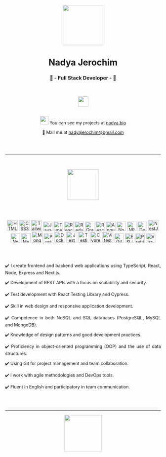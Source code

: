 <div class="text" align="center">
      <img src="https://github.com/ny4ndya/ny4ndya/blob/main/user.png" width="130px">
      <h1>Nadya Jerochim</h1>
      <h3>💎 - Full Stack Developer - 💎</h3>
      <br></br>
      <a href="https://www.linkedin.com/in/nadiajerochim/"><img src="https://img.shields.io/badge/LinkedIn-0077B5?style=for-the-badge&logo=linkedin&logoColor=white" height="33px"/></a>
      <br></br>
      <p align="center"><img src="https://user-images.githubusercontent.com/5679180/79618120-0daffb80-80be-11ea-819e-d2b0fa904d07.gif" width="27px">  You can see my projects at <a href="https://nadya.bio/">nadya.bio</a></p>
      <p align="center">📩  Mail me at <a href="mailto:nadyajerochim@gmail.com">nadyajerochim@gmail.com</a></p>
      <br></br>
      <hr>
      <br></br>
      <img src="https://github.com/ny4ndya/ny4ndya/blob/main/pc.svg" width="100px">
      <br></br>
      <br></br>
      <p align="center">
      <a href="https://www.w3.org/TR/html5/" title="HTML5"><img src="https://github.com/tomchen/stack-icons/blob/master/logos/html-5.svg" alt="HTML5" height="35px"></a>
      <a href="https://www.w3.org/TR/CSS/" title="CSS3"><img src="https://github.com/tomchen/stack-icons/blob/master/logos/css-3.svg" alt="CSS3" height="35px"></a>
      <a href="https://tailwindcss.com/" title="Tailwind"><img src="https://github.com/tomchen/stack-icons/blob/master/logos/tailwind.svg" alt="Tailwind" height="35px"></a>
      <a href="https://developer.mozilla.org/en-US/docs/Web/JavaScript" title="JavaScript"><img src="https://github.com/tomchen/stack-icons/blob/master/logos/javascript.svg" alt="JavaScript" height="30px"></a>
      <a href="https://www.typescriptlang.org/" title="Typescript"><img src="https://github.com/tomchen/stack-icons/blob/master/logos/typescript-icon.svg" alt="Typescript" height="30px"></a>
      <a href="https://reactjs.org/" title="React"><img src="https://github.com/tomchen/stack-icons/blob/master/logos/react.svg" alt="React" height="30px"></a>
      <a href="https://www.reduxjs.org/" title="Redux"><img src="https://github.com/tomchen/stack-icons/blob/master/logos/redux.svg" alt="Redux" height="30px"></a>
      <a href="https://www.graphql.org/" title="GraphQL"><img src="https://github.com/tomchen/stack-icons/blob/master/logos/graphql.svg" alt="GraphQL" height="30px"></a>
      <a href="https://www.reactnative.dev/" title="React Native"><img src="https://github.com/tomchen/stack-icons/blob/master/logos/reactnative.svg" alt="React Native" height="30px"></a>
      <a href="https://www.angular.io/" title="Angular"><img src="https://github.com/tomchen/stack-icons/blob/master/logos/angular.svg" alt="Angular" height="30px"></a>
      <a href="https://nodejs.org/" title="Node.js"><img src="https://github.com/tomchen/stack-icons/blob/master/logos/nodejs-icon.svg" alt="Node.js" height="30px"></a>
      <a href="https://www.npmjs.com/" title="NPM"><img src="https://github.com/tomchen/stack-icons/blob/master/logos/npm.svg" alt="NPM" height="30px"></a>
      <a href="https://deno.com/" title="Deno"><img src="https://github.com/tomchen/stack-icons/blob/master/logos/deno.svg" alt="Deno" height="30px"></a>
      <a href="https://nestjs.com/" title="NestJS"><img src="https://github.com/tomchen/stack-icons/blob/master/logos/nestjs.svg" alt="NestJS" height="35px"></a>
      <a href="https://nodejs.org/" title="Next.js"><img src="https://github.com/tomchen/stack-icons/blob/master/logos/nextjs.svg" alt="Next.js" height="30px"></a>
      <a href="https://dev.mysql.com/" title="MySQL"><img src="https://github.com/tomchen/stack-icons/blob/master/logos/mysql.svg" alt="MySQL" height="30px"></a>
      <a href="https://www.mongodb.org/" title="MongoDB"><img src="https://cdn.iconscout.com/icon/free/png-512/free-mongodb-4-1175139.png?f=webp&w=256" alt="MongoDB" height="35px"</a>
      <a href="https://www.postgresql.org/" title="PostgreSQL"><img src="https://github.com/tomchen/stack-icons/blob/master/logos/postgresql.svg" alt="PostgreSQL" height="30px"</a>
      <a href="https://docker.com/" title="Docker"><img src="https://github.com/tomchen/stack-icons/blob/master/logos/docker.svg" alt="Docker" height="35px"></a>
      <a href="https://www.jest.io/" title="Jest"><img src="https://github.com/get-icon/geticon/blob/master/icons/jest.svg" alt="Jest" height="35px"></a>
      <a href="https://testing-library.com/" title="Testing Library"><img src="https://testing-library.com/img/octopus-64x64.png" alt="Testing Library" height="35px"></a>
      <a href="https://cypress.io/" title="Cypress"><img src="https://github.com/tomchen/stack-icons/blob/master/logos/cypress.svg" alt="Cypress" height="35px"></a>
      <a href="https://vitest.dev/" title="Vitest"><img src="https://github.com/tomchen/stack-icons/blob/master/logos/vitest.svg" alt="Vitest" height="35px"></a>
      <a href="https://git-scm.com/" title="Git"><img src="https://github.com/tomchen/stack-icons/blob/master/logos/git-icon.svg" alt="Git" height="30px"></a>
      <a href="https://eslint.org/" title="ESLint"><img src="https://github.com/tomchen/stack-icons/blob/master/logos/eslint.svg" alt="ESLint" height="30px"></a>
      <a href="https://prettier.io/" title="Prettier"><img src="https://github.com/tomchen/stack-icons/blob/master/logos/prettier.svg" alt="Prettier" height="30px"></a>
      <a href="https://code.visualstudio.com/" title="Visual Studio Code"><img src="https://github.com/tomchen/stack-icons/blob/master/logos/visual-studio-code.svg" alt="Visual Studio Code" height="30px"></a>
      </p>
      <br></br>
      <p align="justify">✔️ I create frontend and backend web applications using TypeScript, React, Node, Express and Next.js.</p>
      <p align="justify">✔️ Development of REST APIs with a focus on scalability and security.</p>
      <p align="justify">✔️ Test development with React Testing Library and Cypress.</p>
      <p align="justify">✔️ Skill in web design and responsive application development.</p>
      <p align="justify">✔️ Competence in both NoSQL and SQL databases (PostgreSQL, MySQL and MongoDB).</p>
      <p align="justify">✔️ Knowledge of design patterns and good development practices.</p>
      <p align="justify">✔️ Proficiency in object-oriented programming (OOP) and the use of data structures.</p>
      <p align="justify">✔️ Using Git for project management and team collaboration.</p>
      <p align="justify">✔️ I work with agile methodologies and DevOps tools.</p>
      <p align="justify">✔️ Fluent in English and participatory in team communication.</p>
      <br></br>
      <hr>
      <a href="https://nadya.bio"><img src="https://www.svgrepo.com/show/416649/cog-gear-settings.svg" width="120px"></a>
</div>
